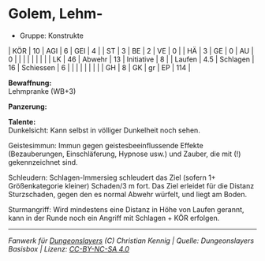 # Golem, Lehm-  
- Gruppe: Konstrukte  

| KÖR    | 10  | AGI      | 6  | GEI        | 4   |
| ST     | 3   | BE       | 2  | VE         | 0   |
| HÄ     | 3   | GE       | 0  | AU         | 0   |
|        |     |          |    |            |     |
| LK     | 46  | Abwehr   | 13 | Initiative | 8   |
| Laufen | 4.5 | Schlagen | 16 | Schiessen  | 6   |
|        |     |          |    |            |     |
| GH     | 8   | GK       | gr | EP         | 114 |


**Bewaffnung:**  
Lehmpranke (WB+3)

**Panzerung:**  


**Talente:**  
Dunkelsicht: Kann selbst in völliger Dunkelheit noch sehen.

Geistesimmun: Immun gegen geistesbeeinflussende Effekte (Bezauberungen, Einschläferung, Hypnose usw.) und Zauber, die mit (!) gekennzeichnet sind.

Schleudern: Schlagen-Immersieg schleudert das Ziel (sofern 1+ Größenkategorie kleiner) Schaden/3 m fort. Das Ziel erleidet für die Distanz Sturzschaden, gegen den es normal Abwehr würfelt, und liegt am Boden.

Sturmangriff: Wird mindestens eine Distanz in Höhe von Laufen gerannt, kann in der Runde noch ein Angriff mit Schlagen + KÖR erfolgen.





___
*Fanwerk für [Dungeonslayers](https://www.dungeonslayers.net/) (C) Christian Kennig | Quelle: Dungeonslayers Basisbox | Lizenz: [CC-BY-NC-SA 4.0](https://creativecommons.org/licenses/by-nc-sa/4.0/deed.de)*